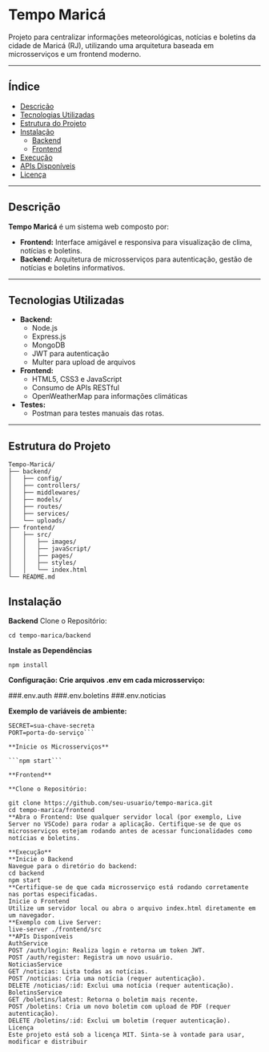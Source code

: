 # **Tempo Maricá**

Projeto para centralizar informações meteorológicas, notícias e boletins da cidade de Maricá (RJ), utilizando uma arquitetura baseada em microsserviços e um frontend moderno.

---

## **Índice**
- [Descrição](#descrição)
- [Tecnologias Utilizadas](#tecnologias-utilizadas)
- [Estrutura do Projeto](#estrutura-do-projeto)
- [Instalação](#instalação)
  - [Backend](#backend)
  - [Frontend](#frontend)
- [Execução](#execução)
- [APIs Disponíveis](#apis-disponíveis)
- [Licença](#licença)

---

## **Descrição**

**Tempo Maricá** é um sistema web composto por:
- **Frontend:** Interface amigável e responsiva para visualização de clima, notícias e boletins.
- **Backend:** Arquitetura de microsserviços para autenticação, gestão de notícias e boletins informativos.

---

## **Tecnologias Utilizadas**

- **Backend:**
  - Node.js
  - Express.js
  - MongoDB
  - JWT para autenticação
  - Multer para upload de arquivos
- **Frontend:**
  - HTML5, CSS3 e JavaScript
  - Consumo de APIs RESTful
  - OpenWeatherMap para informações climáticas
- **Testes:**
  - Postman para testes manuais das rotas.

---
## **Estrutura do Projeto**

```plaintext
Tempo-Maricá/
├── backend/
│   ├── config/
│   ├── controllers/
│   ├── middlewares/
│   ├── models/
│   ├── routes/
│   ├── services/
│   └── uploads/
├── frontend/
│   ├── src/
│   │   ├── images/
│   │   ├── javaScript/
│   │   ├── pages/
│   │   ├── styles/
│   │   └── index.html
└── README.md

```
## Instalação
**Backend**
Clone o Repositório:

```git clone https://github.com/seu-usuario/tempo-marica.git
cd tempo-marica/backend
```

**Instale as Dependências**

```npm install```

**Configuração: Crie arquivos .env em cada microsserviço:**

###.env.auth
###.env.boletins
###.env.noticias

**Exemplo de variáveis de ambiente:**

```MONGO_URI=mongodb://seu-banco
SECRET=sua-chave-secreta
PORT=porta-do-serviço```

**Inicie os Microsserviços**

```npm start```

**Frontend**

**Clone o Repositório:

git clone https://github.com/seu-usuario/tempo-marica.git
cd tempo-marica/frontend
**Abra o Frontend: Use qualquer servidor local (por exemplo, Live Server no VSCode) para rodar a aplicação. Certifique-se de que os microsserviços estejam rodando antes de acessar funcionalidades como notícias e boletins.

**Execução**
**Inicie o Backend
Navegue para o diretório do backend:
cd backend
npm start
**Certifique-se de que cada microsserviço está rodando corretamente nas portas especificadas.
Inicie o Frontend
Utilize um servidor local ou abra o arquivo index.html diretamente em um navegador.
**Exemplo com Live Server:
live-server ./frontend/src
**APIs Disponíveis
AuthService
POST /auth/login: Realiza login e retorna um token JWT.
POST /auth/register: Registra um novo usuário.
NoticiasService
GET /noticias: Lista todas as notícias.
POST /noticias: Cria uma notícia (requer autenticação).
DELETE /noticias/:id: Exclui uma notícia (requer autenticação).
BoletinsService
GET /boletins/latest: Retorna o boletim mais recente.
POST /boletins: Cria um novo boletim com upload de PDF (requer autenticação).
DELETE /boletins/:id: Exclui um boletim (requer autenticação).
Licença
Este projeto está sob a licença MIT. Sinta-se à vontade para usar, modificar e distribuir
